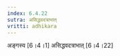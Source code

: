 ```yaml
---
index: 6.4.22
sutra: असिद्धवदत्राभात्‌
vritti: adhikara
---
```


 अङ्गस्य [6।4।1]  असिद्धवदत्राभात् [6।4।22] 